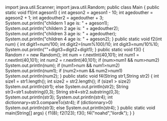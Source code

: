 import java.util.Scanner;
import java.util.Random;
public class Main
{
  public static void f1(int ageson1) 
  {
    int ageson2 = ageson1 - 10;
    int agedouther = ageson2 + 1;
    int agedouther2 = agedouther + 3;
    System.out.println("childern 1 age is: " + ageson1);
    System.out.println("childern 2 age is: " + agedouther2);
    System.out.println("children 3 age is: " + agedouther);
    System.out.println("children 4 age is: " + ageson2);
  }
  public static void f2(int num) 
  {
    int digit1=num/100;
    int digit2=(num%100)/10;
    int digit3=num/10%10;
    System.out.println(""+digit3+digit2+digit1);
  }
  public static void f3() 
  {
    Random r = new Random();
    int num = r.nextInt(40,101);
    int num1 = r.nextInt(40,101); 
    int num2 = r.nextInt(40,101); 
    if (num>num1 && num>num2)
      System.out.println(num);
    if (num1>num && num1>num2)
       System.out.println(num1);
    if (num2>num && num2>num1)
      System.out.println(num2);
  }
  public static void f4(String str1,String str2)
  {
    int size1 = str1.length();
    int size2 = str2.length();
    if (size1 > size2)
      System.out.println(str1);
    else
      System.out.println(str2);
    String str3=str1.substring(0,3);
    String str4=str2.substring(0,3);
    System.out.println(str3);
    System.out.println(str4);
    int dictionnary=str3.compareTo(str4);
    if (dictionnary>0)
      System.out.println(str3);
    else
      System.out.println(str4);
  }
  public static void main(String[] args)
  {
  f1(8);
  f2(123);
  f3();
  f4("noahd","liordk");
  }
}
